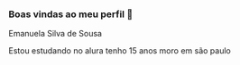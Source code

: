 ### Boas vindas ao meu perfil 🖤

Emanuela Silva de Sousa 

Estou estudando no alura
tenho 15 anos 
moro em são paulo 
